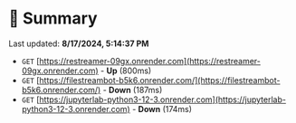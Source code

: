 # 📖 Summary
Last updated: **8/17/2024, 5:14:37 PM**

- `GET` [https://restreamer-09gx.onrender.com](https://restreamer-09gx.onrender.com) - **Up** (800ms)
- `GET` [https://filestreambot-b5k6.onrender.com/](https://filestreambot-b5k6.onrender.com/) - **Down** (187ms)
- `GET` [https://jupyterlab-python3-12-3.onrender.com](https://jupyterlab-python3-12-3.onrender.com) - **Down** (174ms)
